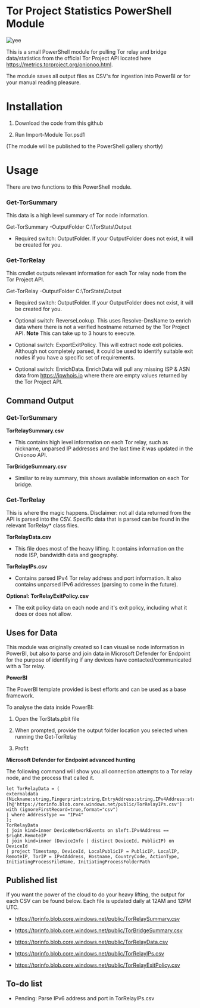 
# Tor Project Statistics PowerShell Module

![yee](https://forthebadge.com/images/badges/built-with-grammas-recipe.svg)

  

This is a small PowerShell module for pulling Tor relay and bridge data/statistics from the official Tor Project API located here https://metrics.torproject.org/onionoo.html.

The module saves all output files as CSV's for ingestion into PowerBI or for your manual reading pleasure.

  

# Installation

1. Download the code from this github

2. Run Import-Module Tor.psd1

  

(The module will be published to the PowerShell gallery shortly)

  

# Usage

  

There are two functions to this PowerShell module.

  

### Get-TorSummary

This data is a high level summary of Tor node information.

Get-TorSummary -OutputFolder C:\TorStats\Output

* Required switch: OutputFolder. If your OutputFolder does not exist, it will be created for you.

  

### Get-TorRelay

This cmdlet outputs relevant information for each Tor relay node from the Tor Project API.

Get-TorRelay -OutputFolder C:\TorStats\Output

* Required switch: OutputFolder. If your OutputFolder does not exist, it will be created for you.

* Optional switch: ReverseLookup. This uses Resolve-DnsName to enrich data where there is not a verified hostname returned by the Tor Project API. **Note** This can take up to 3 hours to execute.

* Optional switch: ExportExitPolicy. This will extract node exit policies. Although not completely parsed, it could be used to identify suitable exit nodes if you have a specific set of requirements.
* Optional switch: EnrichData. EnrichData will pull any missing ISP & ASN data from https://ipwhois.io where there are empty values returned by the Tor Project API.

## Command Output

### Get-TorSummary

**TorRelaySummary.csv**

* This contains high level information on each Tor relay, such as nickname, unparsed IP addresses and the last time it was updated in the Onionoo API.

  

**TorBridgeSummary.csv**

* Similiar to relay summary, this shows available information on each Tor bridge.

  
  

### Get-TorRelay

This is where the magic happens. Disclaimer: not all data returned from the API is parsed into the CSV. Specific data that is parsed can be found in the relevant TorRelay* class files.

  

**TorRelayData.csv**

* This file does most of the heavy lifting. It contains information on the node ISP, bandwidth data and geography.

  

**TorRelayIPs.csv**

* Contains parsed IPv4 Tor relay address and port information. It also contains unparsed IPv6 addresses (parsing to come in the future).

  

**Optional: TorRelayExitPolicy.csv**

* The exit policy data on each node and it's exit policy, including what it does or does not allow.

  

## Uses for Data

This module was originally created so I can visualise node information in PowerBI, but also to parse and join data in Microsoft Defender for Endpoint for the purpose of identifying if any devices have contacted/communicated with a Tor relay.

  

**PowerBI**

The PowerBI template provided is best efforts and can be used as a base framework.

To analyse the data inside PowerBI:

1. Open the TorStats.pbit file

2. When prompted, provide the output folder location you selected when running the Get-TorRelay

3. Profit

  

**Microsoft Defender for Endpoint advanced hunting**

The following command will show you all connection attempts to a Tor relay node, and the process that called it.


    let TorRelayData = (
    externaldata (Nickname:string,Fingerprint:string,EntryAddress:string,IPv4Address:string,IPv4Port:string,IPv6Address:string,AddressType:string,Hostname:string,CountryCode:string,IsRunning:bool,RelayPublishDate:string,LastChangedIPData:string)
    [h@'https://torinfo.blob.core.windows.net/public/TorRelayIPs.csv'] with (ignoreFirstRecord=true,format="csv")
    | where AddressType == "IPv4"
    );
    TorRelayData
    | join kind=inner DeviceNetworkEvents on $left.IPv4Address == $right.RemoteIP
    | join kind=inner (DeviceInfo | distinct DeviceId, PublicIP) on DeviceId
    | project Timestamp, DeviceId, LocalPublicIP = PublicIP, LocalIP, RemoteIP, TorIP = IPv4Address, Hostname, CountryCode, ActionType, InitiatingProcessFileName, InitiatingProcessFolderPath

  

## Published list

If you want the power of the cloud to do your heavy lifting, the output for each CSV can be found below. Each file is updated daily at 12AM and 12PM UTC.

* https://torinfo.blob.core.windows.net/public/TorRelaySummary.csv

* https://torinfo.blob.core.windows.net/public/TorBridgeSummary.csv

* https://torinfo.blob.core.windows.net/public/TorRelayData.csv

* https://torinfo.blob.core.windows.net/public/TorRelayIPs.csv

* https://torinfo.blob.core.windows.net/public/TorRelayExitPolicy.csv

  

## To-do list

* Pending: Parse IPv6 address and port in TorRelayIPs.csv

